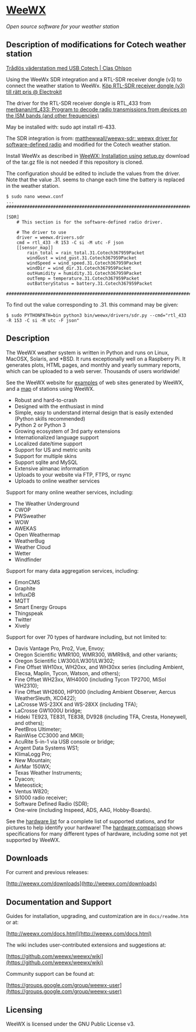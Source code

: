 # [WeeWX](http://www.weewx.com)
*Open source software for your weather station*

## Description of modifications for Cotech weather station
[Trådlös väderstation med USB Cotech | Clas Ohlson](https://www.clasohlson.com/se/Tr%C3%A5dl%C3%B6s-v%C3%A4derstation-med-USB-Cotech/p/36-7959)

Using the WeeWx SDR integration and a RTL-SDR receiver dongle (v3) to connect the weather station to WeeWx.
[Köp RTL-SDR receiver dongle (v3) till rätt pris @ Electrokit](https://www.electrokit.com/produkt/rtl-sdr-receiver-dongle-v3/)

The driver for the  RTL-SDR receiver dongle is RTL_433 from [merbanan/rtl_433: Program to decode radio transmissions from devices on the ISM bands (and other frequencies)](https://github.com/merbanan/rtl_433)

May be installed with: sudo apt install rtl-433.

The SDR integration is from: [matthewwall/weewx-sdr: weewx driver for software-defined radio](https://github.com/matthewwall/weewx-sdr/) and modified for the Cotech weather station.

Install WeeWx as described in [WeeWX: Installation using setup.py](http://weewx.com/docs.html/latest/setup.htm)
download of the tar.gz file is not needed if this repository is cloned.

The configuration should be edited to include the values from the driver.
Note that the value .31. seems to change each time the battery is replaced in
the weather station.

```
$ sudo nano weewx.conf
...
##############################################################################

[SDR]
    # This section is for the software-defined radio driver.

    # The driver to use
    driver = weewx.drivers.sdr
    cmd = rtl_433 -R 153 -C si -M utc -F json
    [[sensor_map]]
        rain_total = rain_total.31.Cotech367959Packet
        windGust = wind_gust.31.Cotech367959Packet
        windSpeed = wind_speed.31.Cotech367959Packet
        windDir = wind_dir.31.Cotech367959Packet
        outHumidity = humidity.31.Cotech367959Packet
        outTemp = temperature.31.Cotech367959Packet
        outBatteryStatus = battery.31.Cotech367959Packet

##############################################################################
```
To find out the value corresponding to .31. this command may be given:
```
$ sudo PYTHONPATH=bin python3 bin/weewx/drivers/sdr.py --cmd="rtl_433 -R 153 -C si -M utc -F json"
```

## Description

The WeeWX weather system is written in Python and runs on Linux, MacOSX,
Solaris, and *BSD.  It runs exceptionally well on a Raspberry Pi.  It generates
plots, HTML pages, and monthly and yearly summary reports, which can be
uploaded to a web server. Thousands of users worldwide!

See the WeeWX website for [examples](http://weewx.com/showcase.html) of web
sites generated by WeeWX, and a [map](http://weewx.com/stations.html) of
stations using WeeWX.

* Robust and hard-to-crash
* Designed with the enthusiast in mind
* Simple, easy to understand internal design that is easily extended (Python skills recommended)
* Python 2 or Python 3
* Growing ecosystem of 3rd party extensions
* Internationalized language support
* Localized date/time support
* Support for US and metric units
* Support for multiple skins
* Support sqlite and MySQL
* Extensive almanac information
* Uploads to your website via FTP, FTPS, or rsync
* Uploads to online weather services

Support for many online weather services, including:

* The Weather Underground
* CWOP
* PWSweather
* WOW
* AWEKAS
* Open Weathermap
* WeatherBug
* Weather Cloud
* Wetter
* Windfinder

Support for many data aggregation services, including:

* EmonCMS
* Graphite
* InfluxDB
* MQTT
* Smart Energy Groups
* Thingspeak
* Twitter
* Xively

Support for over 70 types of hardware including, but not limited to:

* Davis Vantage Pro, Pro2, Vue, Envoy;
* Oregon Scientific WMR100, WMR300, WMR9x8, and other variants;
* Oregon Scientific LW300/LW301/LW302;
* Fine Offset WH10xx, WH20xx, and WH30xx series (including Ambient, Elecsa, Maplin, Tycon, Watson, and others);
* Fine Offset WH23xx, WH4000 (including Tycon TP2700, MiSol WH2310);
* Fine Offset WH2600, HP1000 (including Ambient Observer, Aercus WeatherSleuth, XC0422);
* LaCrosse WS-23XX and WS-28XX (including TFA);
* LaCrosse GW1000U bridge;
* Hideki TE923, TE831, TE838, DV928 (including TFA, Cresta, Honeywell, and others);
* PeetBros Ultimeter;
* RainWise CC3000 and MKIII;
* AcuRite 5-in-1 via USB console or bridge;
* Argent Data Systems WS1;
* KlimaLogg Pro;
* New Mountain;
* AirMar 150WX;
* Texas Weather Instruments;
* Dyacon;
* Meteostick;
* Ventus W820;
* Si1000 radio receiver;
* Software Defined Radio (SDR);
* One-wire (including Inspeed, ADS, AAG, Hobby-Boards).

See the [hardware list](http://www.weewx.com/hardware.html) for a complete list
of supported stations, and for pictures to help identify your hardware!  The
[hardware comparison](http://www.weewx.com/hwcmp.html) shows specifications for
many different types of hardware, including some not yet supported by WeeWX.

## Downloads

For current and previous releases:

[http://weewx.com/downloads](http://weewx.com/downloads)

## Documentation and Support

Guides for installation, upgrading, and customization are in `docs/readme.htm`
or at:

[http://weewx.com/docs.html](http://weewx.com/docs.html)

The wiki includes user-contributed extensions and suggestions at:

[https://github.com/weewx/weewx/wiki](https://github.com/weewx/weewx/wiki)

Community support can be found at:

[https://groups.google.com/group/weewx-user](https://groups.google.com/group/weewx-user)

<h2>Licensing</h2>

WeeWX is licensed under the GNU Public License v3.
